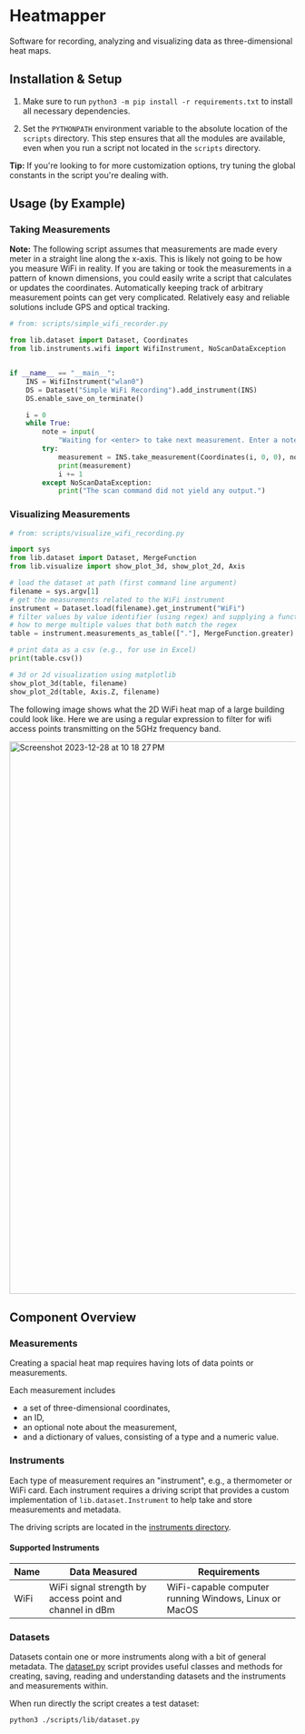 # Heatmapper

Software for recording, analyzing and visualizing data as three-dimensional heat maps.

## Installation & Setup

1. Make sure to run `python3 -m pip install -r requirements.txt` to install all necessary
dependencies.

2. Set the `PYTHONPATH` environment variable to the absolute location of the `scripts` directory.
This step ensures that all the modules are available, even when you run a script not located in
the `scripts` directory.

__Tip:__ If you're looking to for more customization options, try tuning the global constants in
the script you're dealing with.

## Usage (by Example)

### Taking Measurements

__Note:__ The following script assumes that measurements are made every meter in a straight line
along the x-axis. This is likely not going to be how you measure WiFi in reality. If you are
taking or took the measurements in a pattern of known dimensions, you could easily write a script
that calculates or updates the coordinates. Automatically keeping track of arbitrary measurement
points can get very complicated. Relatively easy and reliable solutions include GPS and optical
tracking.

```python
# from: scripts/simple_wifi_recorder.py

from lib.dataset import Dataset, Coordinates
from lib.instruments.wifi import WifiInstrument, NoScanDataException


if __name__ == "__main__":
    INS = WifiInstrument("wlan0")
    DS = Dataset("Simple WiFi Recording").add_instrument(INS)
    DS.enable_save_on_terminate()

    i = 0
    while True:
        note = input(
            "Waiting for <enter> to take next measurement. Enter a note for the next measurement here: ")
        try:
            measurement = INS.take_measurement(Coordinates(i, 0, 0), note)
            print(measurement)
            i += 1
        except NoScanDataException:
            print("The scan command did not yield any output.")
```

### Visualizing Measurements

```python
# from: scripts/visualize_wifi_recording.py

import sys
from lib.dataset import Dataset, MergeFunction
from lib.visualize import show_plot_3d, show_plot_2d, Axis

# load the dataset at path (first command line argument)
filename = sys.argv[1]
# get the measurements related to the WiFi instrument
instrument = Dataset.load(filename).get_instrument("WiFi")
# filter values by value identifier (using regex) and supplying a function that decides
# how to merge multiple values that both match the regex
table = instrument.measurements_as_table(["."], MergeFunction.greater)

# print data as a csv (e.g., for use in Excel)
print(table.csv())

# 3d or 2d visualization using matplotlib
show_plot_3d(table, filename)
show_plot_2d(table, Axis.Z, filename)
```

The following image shows what the 2D WiFi heat map of a large building could look like. Here we are using a regular expression to filter for wifi access points transmitting on the 5GHz frequency band.

<img width="972" alt="Screenshot 2023-12-28 at 10 18 27 PM" src="https://github.com/maxwellmatthis/heatmapper/assets/58150536/3c3acf61-cb7c-4184-befc-ec48aefe677c">

## Component Overview

### Measurements

Creating a spacial heat map requires having lots of data points or measurements.

Each measurement includes

- a set of three-dimensional coordinates,
- an ID,
- an optional note about the measurement,
- and a dictionary of values, consisting of a type and a numeric value.

### Instruments

Each type of measurement requires an "instrument", e.g., a thermometer or WiFi card.
Each instrument requires a driving script that provides a custom implementation of
`lib.dataset.Instrument` to help take and store measurements and metadata.

The driving scripts are located in the [instruments directory](./scripts/lib/instruments/).

#### Supported Instruments

| Name | Data Measured | Requirements |
| ---- | ------------- | ------------ |
| WiFi | WiFi signal strength by access point and channel in dBm | WiFi-capable computer running Windows, Linux or MacOS |

### Datasets

Datasets contain one or more instruments along with a bit of general metadata.
The [dataset.py](./scripts/lib/dataset.py) script provides useful classes and methods for creating,
saving, reading and understanding datasets and the instruments and measurements within.

When run directly the script creates a test dataset:

```sh
python3 ./scripts/lib/dataset.py
```
